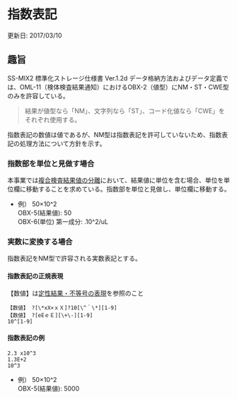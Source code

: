 # 指数表記
更新日: 2017/03/10

## 趣旨
SS-MIX2 標準化ストレージ仕様書 Ver.1.2d データ格納方法およびデータ定義では、OML-11（検体検査結果通知）におけるOBX-2（値型）にNM・ST・CWE型のみを許容している。

> 結果が値型なら「NM」、文字列なら「ST」、コード化値なら「CWE」をそれぞれ使用する。

指数表記の数値は値であるが、NM型は指数表記を許可していないため、指数表記の処理方法について方針を示す。

### 指数部を単位と見做す場合

本事業では[複合検査結果値の分離](https://github.com/nhoHQ/SSMIX2_support_documents/blob/master/doc/split_value.md)において、結果値に単位を含む場合、単位を単位欄に移動することを求めている。指数部を単位と見做し、単位欄に移動する。

* 例） 50×10^2  
OBX-5(結果値): 50  
OBX-6(単位) 第一成分: .10^2/uL


### 実数に変換する場合

指数表記をNM型で許容される実数表記とする。

#### 指数表記の正規表現
【数値】は[定性結果・不等号の表現](https://github.com/nhoHQ/SSMIX2_support_documents/blob/master/doc/convert_to_sn.md)を参照のこと

    【数値】 ?[\*xX×ｘＸ]?10[\^＾\*][1-9]
    【数値】 ?[eEｅＥ][\+\-][1-9]
    10^[1-9]

#### 指数表記の例

    2.3 x10^3
    1.3E+2
    10^3

* 例） 50×10^2  
OBX-5(結果値): 5000
